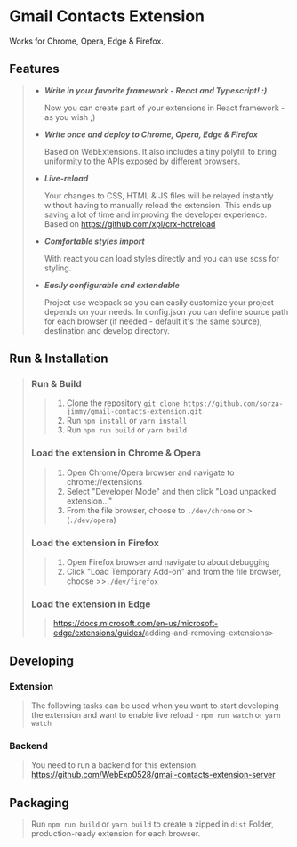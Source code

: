 # Gmail Contacts Extension

Works for Chrome, Opera, Edge & Firefox.

## Features

>- ___Write in your favorite framework - React and Typescript! :)___
>  
>   Now you can create part of your extensions in React framework - as you wish ;)
>
>- ___Write once and deploy to Chrome, Opera, Edge & Firefox___
>
>   Based on WebExtensions. It also includes a tiny polyfill to bring uniformity
> to the APIs exposed by different browsers.
>
>- ___Live-reload___
>
>   Your changes to CSS, HTML & JS files will be relayed instantly without having
>   to manually reload the extension. This ends up saving a lot of time and
>   improving the developer experience. Based on <https://github.com/xpl/crx-hotreload>
>
>- ___Comfortable styles import___
>
>   With react you can load styles directly and you can use scss for styling.
>
>- ___Easily configurable and extendable___
>
>   Project use webpack so you can easily customize your project depends on your needs.
>  In config.json you can define source path for each browser
>  (if needed - default it's the same source), destination and develop directory.

## Run & Installation

>### Run & Build
>
>> 1. Clone the repository `git clone https://github.com/sorza-jimmy/gmail-contacts-extension.git`
>> 2. Run `npm install` or `yarn install`
>> 3. Run `npm run build` or `yarn build`
>
>### Load the extension in Chrome & Opera
>
>> 1. Open Chrome/Opera browser and navigate to chrome://extensions
>> 2. Select "Developer Mode" and then click "Load unpacked extension..."
>> 3. From the file browser, choose to `./dev/chrome`
>> or > (`./dev/opera`)
>
>### Load the extension in Firefox
>
>>1. Open Firefox browser and navigate to about:debugging
>>2. Click "Load Temporary Add-on" and from the file browser, choose >>`./dev/firefox`
>
>### Load the extension in Edge
>
>><https://docs.microsoft.com/en-us/microsoft-edge/extensions/guides/>adding-and-removing-extensions>

## Developing

### Extension

>The following tasks can be used when you want to start developing the extension
>and want to enable live reload -
>`npm run watch` or `yarn watch`

### Backend

> You need to run a backend for this extension. <https://github.com/WebExp0528/gmail-contacts-extension-server>

## Packaging

>Run `npm run build` or `yarn build` to create a zipped in `dist` Folder,
production-ready extension for each browser.

